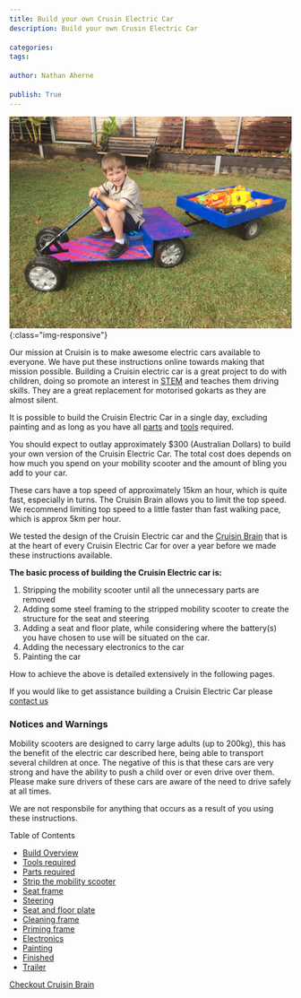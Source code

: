```yaml
---
title: Build your own Crusin Electric Car
description: Build your own Crusin Electric Car

categories:
tags:

author: Nathan Aherne

publish: True
---
```

![Banner image](banner.jpg){:class="img-responsive"}

Our mission at Cruisin is to make awesome electric cars available to everyone. We have put these instructions online towards making that mission possible. Building a Cruisin electric car is a great project to do with children, doing so promote an interest in [STEM](https://en.wikipedia.org/wiki/Science,_technology,_engineering,_and_mathematics) and teaches them driving skills. They are a great replacement for motorised gokarts as they are almost silent.

It is possible to build the Cruisin Electric Car in a single day, excluding painting and as long as you have all [parts](/docs/diy/parts-required/index.md) and [tools](/docs/diy/tools-required/index.md) required.

You should expect to outlay approximately $300 (Australian Dollars) to build your own version of the Cruisin Electric Car. The total cost does depends on how much you spend on your mobility scooter and the amount of bling you add to your car.

These cars have a top speed of approximately 15km an hour, which is quite fast, especially in turns. The Cruisin Brain allows you to limit the top speed. We recommend limiting top speed to a little faster than fast walking pace, which is approx 5km per hour.

We tested the design of the Cruisin Electric car and the [Cruisin Brain](/docs/cruisin-brain/index.md) that is at the heart of every Cruisin Electric Car for over a year before we made these instructions available.


**The basic process of building the Cruisin Electric car is:**

1. Stripping the mobility scooter until all the unnecessary parts are removed
2. Adding some steel framing to the stripped mobility scooter to create the structure for the seat and steering
3. Adding a seat and floor plate, while considering where the battery(s) you have chosen to use will be situated on the car.
4. Adding the necessary electronics to the car
5. Painting the car

How to achieve the above is detailed extensively in the following pages.

If you would like to get assistance building a Cruisin Electric Car please [contact us](/docs/contact/index.md)

### Notices and Warnings

Mobility scooters are designed to carry large adults (up to 200kg), this has the benefit of the electric car described here, being able to transport several children at once. The negative of this is that these cars are very strong and have the ability to push a child over or even drive over them. Please make sure drivers of these cars are aware of the need to drive safely at all times.

We are not responsbile for anything that occurs as a result of you using these instructions.

Table of Contents

- [Build Overview](build-overview/index.md)
- [Tools required](tools-required/index.md)
- [Parts required](/docs/diy/parts-required/index.md)
- [Strip the mobility scooter](/docs/diy/strip-mobility-scooter/index.md)
- [Seat frame](/docs/cruisin/diy/seat-frame/index.md)
- [Steering](/docs/diy/steering/index.md)
- [Seat and floor plate](/docs/diy/seat-floor/index.md)
- [Cleaning frame](/docs/diy/cleanup-frame/index.md)
- [Priming frame](/docs/diy/priming-frame/index.md)
- [Electronics](/docs/diy/electronics/index.md)
- [Painting](/docs/diy/painting-the-car/index.md)
- [Finished](/docs/diy/finished/index.md)
- [Trailer](/docs/diy/trailer/index.md)

[Checkout Cruisin Brain](/docs/cruisin-brain/index.md)
